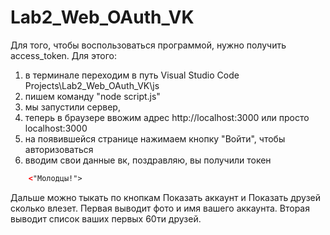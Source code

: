 # Lab2_Web_OAuth_VK

Для того, чтобы воспользоваться программой, нужно получить access_token. Для этого:
1) в терминале переходим в путь Visual Studio Code Projects\Lab2_Web_OAuth_VK\js
2) пишем команду "node script.js"
3) мы запустили сервер,
4) теперь в браузере ввожим адрес http://localhost:3000 или просто localhost:3000
5) на появившейся странице нажимаем кнопку "Войти", чтобы авторизоваться
6) вводим свои данные вк,
поздравляю, вы получили токен

```html
    <"Молодцы!">
```
Дальше можно тыкать по кнопкам Показать аккаунт и Показать друзей сколько влезет.
Первая выводит фото и имя вашего аккаунта. Вторая выводит список ваших первых 60ти друзей.
